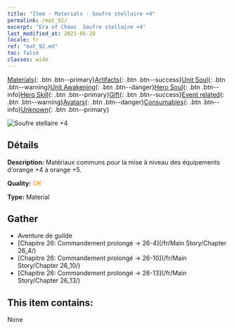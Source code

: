 ```yaml
---
title: "Item - Materials - Soufre stellaire +4"
permalink: /mat_92/
excerpt: "Era of Chaos  Soufre stellaire +4"
last_modified_at: 2021-05-28
locale: fr
ref: "mat_92.md"
toc: false
classes: wide
---
```

 [Materials](/ItemsFR/){: .btn .btn--primary}[Artifacts](/ItemsFR/Artifacts/){: .btn .btn--success}[Unit Soul](/ItemsFR/UnitSoul/){: .btn .btn--warning}[Unit Awakening](/ItemsFR/UnitAwakening/){: .btn .btn--danger}[Hero Soul](/ItemsFR/HeroSoul/){: .btn .btn--info}[Hero Skill](/ItemsFR/HeroSkill/){: .btn .btn--primary}[Gift](/ItemsFR/Gift/){: .btn .btn--success}[Event related](/ItemsFR/Events/){: .btn .btn--warning}[Avatars](/ItemsFR/Avatars/){: .btn .btn--danger}[Consumables](/ItemsFR/Consumables/){: .btn .btn--info}[Unknown](/ItemsFR/Unknown/){: .btn .btn--primary}

 ![Soufre stellaire +4](/images/t/i_cailiao_liuhuang3.png)

## Détails
 **Description:** Matériaux communs pour la mise à niveau des équipements d'orange +4 à orange +5.

 **Quality:** <span style="color: #FF8C00">OK</span>

 **Type:** Material

## Gather

*    Aventure de guilde 
*    [Chapitre 26: Commandement prolongé -> 26-4](/fr/Main Story/Chapter 26_4/) 
*    [Chapitre 26: Commandement prolongé -> 26-10](/fr/Main Story/Chapter 26_10/) 
*    [Chapitre 26: Commandement prolongé -> 26-13](/fr/Main Story/Chapter 26_13/) 

## This item contains:

  None

